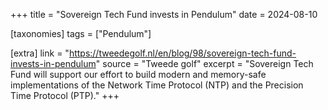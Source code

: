 +++
title = "Sovereign Tech Fund invests in Pendulum"
date = 2024-08-10

[taxonomies]
tags = ["Pendulum"]

[extra]
link = "https://tweedegolf.nl/en/blog/98/sovereign-tech-fund-invests-in-pendulum"
source = "Tweede golf"
excerpt = "Sovereign Tech Fund will support our effort to build modern and memory-safe implementations of the Network Time Protocol (NTP) and the Precision Time Protocol (PTP)."
+++